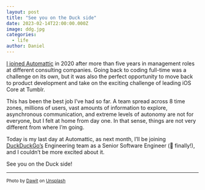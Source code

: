 ```yaml
---
layout: post
title: "See you on the Duck side"
date: 2023-02-14T22:00:00.000Z
image: ddg.jpg
categories:
  - life
author: Daniel
---
```


 [I joined Automattic](https://danielbernal.co/2020/10/02/joining-automattic/)  in 2020 after more than five years in management roles at different consulting companies. Going back to coding full-time was a challenge on its own, but it was also the perfect opportunity to move back to product development and take on the exciting challenge of leading iOS Core at Tumblr.<!--more-->

This has been the best job I’ve had so far. A team spread across 8 time zones, millions of users, vast amounts of information to explore, asynchronous communication, and extreme levels of autonomy are not for everyone, but I felt at home from day one. In that sense, things are not very different from where I’m going.

Today is my last day at Automattic, as next month, I’ll be joining  [DuckDuckGo’s](https://duckduckgo.com/)  Engineering team as a Senior Software Engineer (💪 finally!), and I couldn’t be more excited about it.  

See you on the Duck side!

---
<sup>Photo by <a href="https://unsplash.com/@oneminch?utm_source=unsplash&utm_medium=referral&utm_content=creditCopyText">Dawit</a> on <a href="https://unsplash.com/photos/FBmEunYW1Yg?utm_source=unsplash&utm_medium=referral&utm_content=creditCopyText">Unsplash</a></sup>
  